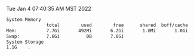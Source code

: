Tue Jan  4 07:40:35 AM MST 2022
```bash
System Memory
               total        used        free      shared  buff/cache   available
Mem:           7.7Gi       492Mi       6.2Gi       1.0Mi       1.0Gi       6.9Gi
Swap:          7.6Gi          0B       7.6Gi
System Storage
1.1G	.
```
